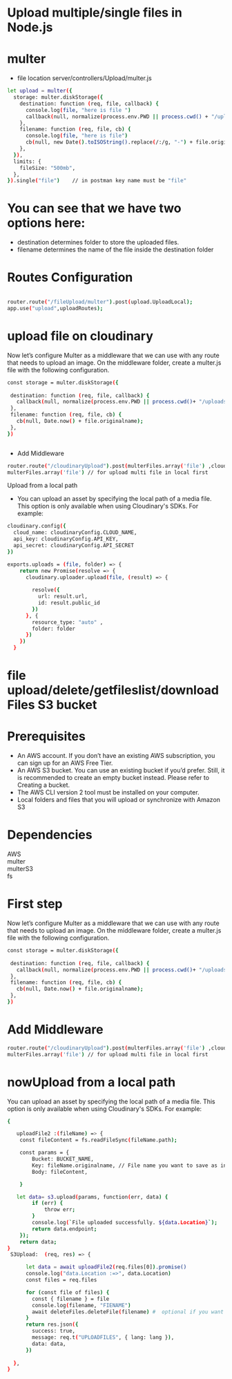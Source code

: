 # Upload multiple/single files in Node.js
# multer  
- file location  server/controllers/Upload/multer.js


```sh
let upload = multer({
  storage: multer.diskStorage({
    destination: function (req, file, callback) {
      console.log(file, "here is file ")
      callback(null, normalize(process.env.PWD || process.cwd() + "/uploads"))
    },
    filename: function (req, file, cb) {
      console.log(file, "here is file")
      cb(null, new Date().toISOString().replace(/:/g, "-") + file.originalname)
    },
  }),
  limits: {
    fileSize: "500mb",
  },
}).single("file")    // in postman key name must be "file" 

```


# You can see that we have two options here:
- destination determines folder to store the uploaded files.
- filename determines the name of the file inside the destination folder


#  Routes Configuration
```sh

router.route("/fileUpload/multer").post(upload.UploadLocal);
app.use("upload",uploadRoutes);

```


 # upload file on cloudinary 

 Now let’s configure Multer as a middleware that we can use with any route that needs to upload an image. On the middleware folder, create a multer.js file with the following configuration.
 ```sh
 const storage = multer.diskStorage({
      
  destination: function (req, file, callback) {
    callback(null, normalize(process.env.PWD || process.cwd()+ "/uploads"));
  },
  filename: function (req, file, cb) {
    cb(null, Date.now() + file.originalname); 
  },
}) 



 ```
-  Add Middleware 
```sh
router.route("/cloudinaryUpload").post(multerFiles.array('file') ,cloudinary.upload_ON_Cloudinary); //file can be mp4/image 
multerFiles.array('file') // for upload multi file in local first 
```
Upload from a local path

- You can upload an asset by specifying the local path of a media file.
 This option is only available when using Cloudinary's SDKs. For example:
```sh
cloudinary.config({
  cloud_name: cloudinaryConfig.CLOUD_NAME,
  api_key: cloudinaryConfig.API_KEY,
  api_secret: cloudinaryConfig.API_SECRET
})

exports.uploads = (file, folder) => {
    return new Promise(resolve => {
      cloudinary.uploader.upload(file, (result) => {
          
        resolve({
          url: result.url,
          id: result.public_id
        })
      }, {
        resource_type: "auto" ,
        folder: folder
      })
    })
  } 
```



# file upload/delete/getfileslist/downloadFiles S3 bucket

# Prerequisites

- An AWS account. If you don’t have an existing AWS subscription, you can sign up for an AWS Free Tier.
- An AWS S3 bucket. You can use an existing bucket if you’d prefer. Still, it is recommended to create an empty bucket instead. Please refer to Creating a bucket.
- The AWS CLI version 2 tool must be installed on your computer.
- Local folders and files that you will upload or synchronize with Amazon S3
# Dependencies
 AWS                      
 multer                   
 multerS3                 
 fs                      


 # First step 
  Now let’s configure Multer as a middleware that we can use with any route that needs to upload an image. On the middleware folder, create a multer.js file with the following configuration.
 ```sh
 const storage = multer.diskStorage({
      
  destination: function (req, file, callback) {
    callback(null, normalize(process.env.PWD || process.cwd()+ "/uploads"));
  },
  filename: function (req, file, cb) {
    cb(null, Date.now() + file.originalname); 
  },
}) 
```
#  Add Middleware 
```sh
router.route("/cloudinaryUpload").post(multerFiles.array('file') ,cloudinary.upload_ON_Cloudinary); //file can be mp4/image 
multerFiles.array('file') // for upload multi file in local first 
```
# nowUpload from a local path

You can upload an asset by specifying the local path of a media file. This option is only available when using Cloudinary's SDKs. For example:

```sh
{

   uploadFile2 :(fileName) => {
    const fileContent = fs.readFileSync(fileName.path);

    const params = {
        Bucket: BUCKET_NAME,
        Key: fileName.originalname, // File name you want to save as in S3
        Body: fileContent,

    }

   let data= s3.upload(params, function(err, data) {
        if (err) {
            throw err;
        }
        console.log(`File uploaded successfully. ${data.Location}`);
        return data.endpoint;
    });
    return data;
}
 S3Upload:  (req, res) => {

      let data = await uploadFile2(req.files[0]).promise()
      console.log("data.Location :=>", data.Location)
      const files = req.files

      for (const file of files) {
        const { filename } = file
        console.log(filename, "FIENAME")
        await deleteFiles.deleteFile(filename) #  optional if you want to store these file in local as well  so remove this for loop  
      }
      return res.json({
        success: true,
        message: req.t("UPLOADFILES", { lang: lang }),
        data: data,
      })
   
  },
}
```

